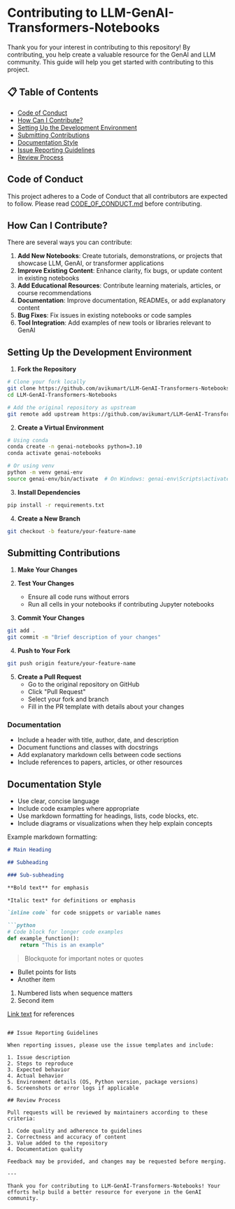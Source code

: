 # Contributing to LLM-GenAI-Transformers-Notebooks

Thank you for your interest in contributing to this repository! By contributing, you help create a valuable resource for the GenAI and LLM community. This guide will help you get started with contributing to this project.

## 📋 Table of Contents

- [Code of Conduct](#code-of-conduct)
- [How Can I Contribute?](#how-can-i-contribute)
- [Setting Up the Development Environment](#setting-up-the-development-environment)
- [Submitting Contributions](#submitting-contributions)
- [Documentation Style](#documentation-style)
- [Issue Reporting Guidelines](#issue-reporting-guidelines)
- [Review Process](#review-process)

## Code of Conduct

This project adheres to a Code of Conduct that all contributors are expected to follow. Please read [CODE_OF_CONDUCT.md](CODE_OF_CONDUCT.md) before contributing.

## How Can I Contribute?

There are several ways you can contribute:

1. **Add New Notebooks**: Create tutorials, demonstrations, or projects that showcase LLM, GenAI, or transformer applications
2. **Improve Existing Content**: Enhance clarity, fix bugs, or update content in existing notebooks
3. **Add Educational Resources**: Contribute learning materials, articles, or course recommendations
4. **Documentation**: Improve documentation, READMEs, or add explanatory content
5. **Bug Fixes**: Fix issues in existing notebooks or code samples
6. **Tool Integration**: Add examples of new tools or libraries relevant to GenAI

## Setting Up the Development Environment

1. **Fork the Repository**

```bash
# Clone your fork locally
git clone https://github.com/avikumart/LLM-GenAI-Transformers-Notebooks.git
cd LLM-GenAI-Transformers-Notebooks

# Add the original repository as upstream
git remote add upstream https://github.com/avikumart/LLM-GenAI-Transformers-Notebooks.git
```

2. **Create a Virtual Environment**

```bash
# Using conda
conda create -n genai-notebooks python=3.10
conda activate genai-notebooks

# Or using venv
python -m venv genai-env
source genai-env/bin/activate  # On Windows: genai-env\Scripts\activate
```

3. **Install Dependencies**

```bash
pip install -r requirements.txt
```

4. **Create a New Branch**

```bash
git checkout -b feature/your-feature-name
```

## Submitting Contributions

1. **Make Your Changes**

2. **Test Your Changes**
   - Ensure all code runs without errors
   - Run all cells in your notebooks if contributing Jupyter notebooks

3. **Commit Your Changes**

```bash
git add .
git commit -m "Brief description of your changes"
```

4. **Push to Your Fork**

```bash
git push origin feature/your-feature-name
```

5. **Create a Pull Request**
   - Go to the original repository on GitHub
   - Click "Pull Request"
   - Select your fork and branch
   - Fill in the PR template with details about your changes

### Documentation

- Include a header with title, author, date, and description
- Document functions and classes with docstrings
- Add explanatory markdown cells between code sections
- Include references to papers, articles, or other resources

## Documentation Style

- Use clear, concise language
- Include code examples where appropriate
- Use markdown formatting for headings, lists, code blocks, etc.
- Include diagrams or visualizations when they help explain concepts

Example markdown formatting:

```markdown
# Main Heading

## Subheading

### Sub-subheading

**Bold text** for emphasis

*Italic text* for definitions or emphasis

`inline code` for code snippets or variable names

```python
# Code block for longer code examples
def example_function():
    return "This is an example"
```

> Blockquote for important notes or quotes

- Bullet points for lists
- Another item

1. Numbered lists when sequence matters
2. Second item

[Link text](URL) for references
```

## Issue Reporting Guidelines

When reporting issues, please use the issue templates and include:

1. Issue description
2. Steps to reproduce
3. Expected behavior
4. Actual behavior
5. Environment details (OS, Python version, package versions)
6. Screenshots or error logs if applicable

## Review Process

Pull requests will be reviewed by maintainers according to these criteria:

1. Code quality and adherence to guidelines
2. Correctness and accuracy of content
3. Value added to the repository
4. Documentation quality

Feedback may be provided, and changes may be requested before merging.

---

Thank you for contributing to LLM-GenAI-Transformers-Notebooks! Your efforts help build a better resource for everyone in the GenAI community.
